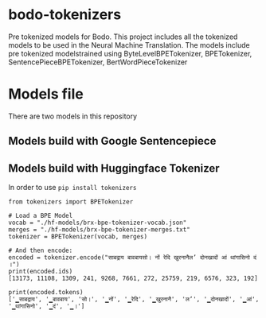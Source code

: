 # bodo-tokenizers
Pre tokenized models for Bodo. This project includes all the tokenized models to be used in the  Neural Machine Translation. The models include pre tokenized modelstrained using ByteLevelBPETokenizer,  BPETokenizer,  SentencePieceBPETokenizer,  BertWordPieceTokenizer
# Models file
There are two models in this repository
## Models build with Google Sentencepiece

## Models build with Huggingface Tokenizer
In order to use
`pip install tokenizers`
```
from tokenizers import BPETokenizer

# Load a BPE Model
vocab = "./hf-models/brx-bpe-tokenizer-vocab.json"
merges = "./hf-models/brx-bpe-tokenizer-merges.txt"
tokenizer = BPETokenizer(vocab, merges)

# And then encode:
encoded = tokenizer.encode("साबद्राय बावबायसो। नों रेदि खुरनानैलʼ दोनखादों आं थांगासिनो दं ।")
print(encoded.ids)
[13173, 11108, 1309, 241, 9268, 7661, 272, 25759, 219, 6576, 323, 192]

print(encoded.tokens)
['▁साबद्राय', '▁बावबाय', 'सो।', '▁नों', '▁रेदि', '▁खुरनानै', 'लʼ', '▁दोनखादों', '▁आं', '▁थांगासिनो', '▁दं', '▁।']

```

